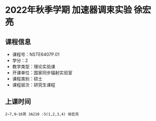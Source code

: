 # 2022年秋季学期 加速器调束实验 徐宏亮






## 课程信息

- 课程号：NSTE6407P.01
- 学分：2
- 教学类型：理论实验课
- 开课单位：国家同步辐射实验室
- 课程类别：硕士
- 课程层次：研究生课程

## 上课时间

```
2~7,9~16周 3A210 :5(1,2,3,4) 徐宏亮
```

